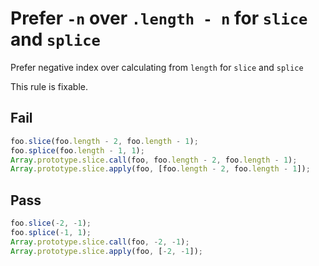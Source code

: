 # Prefer `-n` over `.length - n` for `slice` and `splice`

Prefer negative index over calculating from `length` for `slice` and `splice`

This rule is fixable.

## Fail

```js
foo.slice(foo.length - 2, foo.length - 1);
foo.splice(foo.length - 1, 1);
Array.prototype.slice.call(foo, foo.length - 2, foo.length - 1);
Array.prototype.slice.apply(foo, [foo.length - 2, foo.length - 1]);
```

## Pass

```js
foo.slice(-2, -1);
foo.splice(-1, 1);
Array.prototype.slice.call(foo, -2, -1);
Array.prototype.slice.apply(foo, [-2, -1]);
```
